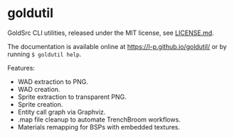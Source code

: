 # goldutil
GoldSrc CLI utilities, released under the MIT license, see
[LICENSE.md](./LICENSE.md).

The documentation is available online at https://l-p.github.io/goldutil/ or by
running `$ goldutil help`.

Features:
- WAD extraction to PNG.
- WAD creation.
- Sprite extraction to transparent PNG.
- Sprite creation.
- Entity call graph via Graphviz.
- .map file cleanup to automate TrenchBroom workflows.
- Materials remapping for BSPs with embedded textures.
